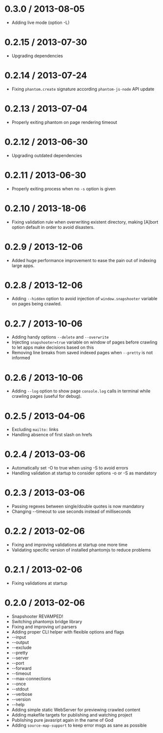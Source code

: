 0.3.0 / 2013-08-05
===================
 * Adding live mode (option -L)

0.2.15 / 2013-07-30
===================
 * Upgrading dependencies

0.2.14 / 2013-07-24
===================
 * Fixing `phantom.create` signature according `phantom-js-node` API update

0.2.13 / 2013-07-04
===================
 * Properly exiting phantom on page rendering timeout

0.2.12 / 2013-06-30
===================
 * Upgrading outdated dependencies

0.2.11 / 2013-06-30
===================
 * Properly exiting process when no `-s` option is given

0.2.10 / 2013-18-06
===================
 * Fixing validation rule when overwriting existent directory, making [A]bort
 option default in order to avoid disasters.

0.2.9 / 2013-12-06
===================
 * Added huge performance improvement to ease the pain out of indexing large
 apps.

0.2.8 / 2013-12-06
===================
 * Adding `--hidden` option to avoid injection of `window.snapshooter` variable
 on pages being crawled.

0.2.7 / 2013-10-06
===================
 * Adding handy options `--delete` and `--overwrite`
 * Injecting `snapshooter=true` variable on window of pages before crawling to
 let apps make decisions based on this
 * Removing line breaks from saved indexed pages when `--pretty` is not informed

0.2.6 / 2013-10-06
===================
 * Adding `--log` option to show page `console.log` calls in terminal while
 crawling pages (useful for debug).

0.2.5 / 2013-04-06
===================
 * Excluding `mailto:` links
 * Handling absence of first slash on hrefs

0.2.4 / 2013-03-06
===================
 * Automatically set -O to true when using -S to avoid errors
 * Handling validation at startup to consider options -o or -S as mandatory 

0.2.3 / 2013-03-06
===================
 * Passing regexes between single/double quotes is now mandatory
 * Changing --timeout to use seconds instead of milliseconds

0.2.2 / 2013-02-06
===================
 * Fixing and improving validations at startup one more time
 * Validating specific version of installed phantomjs to reduce problems

0.2.1 / 2013-02-06
===================
 * Fixing validations at startup

0.2.0 / 2013-02-06
===================
 * Snapshooter REVAMPED!
 * Switching phantomjs bridge library
 * Fixing and improving url parsers
 * Adding proper CLI helper with flexible options and flags
  * --input
  * --output
  * --exclude
  * --pretty
  * --server
  * --port
  * --forward
  * --timeout
  * --max-connections
  * --once
  * --stdout
  * --verbose
  * --version
  * --help
 * Adding simple static WebServer for previewing crawled content
 * Adding makefile targets for publishing and watching project
 * Publishing pure javasript again in the name of God
 * Adding `source-map-support` to keep error msgs as sane as possible